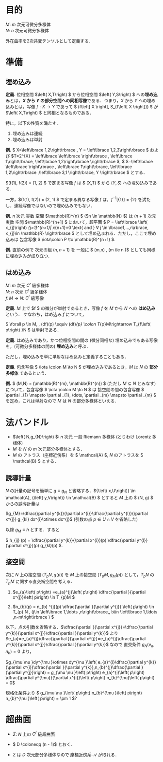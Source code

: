 # 目的
<!-- setup -->
$M$: $m$ 次元可微分多様体  
$N$: $n$ 次元可微分多様体  

<!-- end setup -->

外在曲率を2次共変テンソルとして定義する．

# 準備

## 埋め込み

<!-- def. -->
**定義.** 位相空間 $\left( X,T\right) $ から位相空間 $\left( Y,S\right) $ への**埋め込み**とは，**$X$ から $Y$ の部分空間への同相写像**である．つまり，$X$ から $Y$ への埋め込みとは，写像 $f: X \rightarrow Y$ であって $ (f\left[ X \right], S_{f\left[ X \right]}) $ が $\left( X,T\right) $ と同相となるものである．
<!-- end def. -->
<!-- https://en.wikipedia.org/wiki/Embedding -->
<!-- https://www.rimath.saitama-u.ac.jp/lab.jp/Fukui/lectures/Set_Topsp.pdf -->
特に，以下の性質を満たす．

1. 埋め込みは連続
2. 埋め込みは単射

<!-- ex. -->
**例.** 
$ X=\left\lbrace 1,2\right\rbrace , Y = \left\lbrace 1,2,3\right\rbrace $ および $T=2^{X} = \left\lbrace \left\lbrace \right\rbrace , \left\lbrace 1\right\rbrace, \left\lbrace 1,2\right\rbrace \right\rbrace $, $ S=\left\lbrace \left\lbrace \right\rbrace , \left\lbrace 1\right\rbrace, \left\lbrace 1,2\right\rbrace ,\left\lbrace 3,1 \right\rbrace, Y \right\rbrace $ とする．

$(f(1), f(2)) = (1, 2) $ で定まる写像 $f$ は $ (X,T) $ から $(Y,S)$ への埋め込みである．

一方，$(f(1), f(2)) = (2, 1) $ で定まる異なる写像 $f$ は，$f^{-1}[\lbrace1\rbrace] = \lbrace2\rbrace$ を満たし，連続写像ではないので埋め込みでもない．
<!-- end ex. -->

<!-- ex. -->
**例.** $n$ 次元 実数 空間 $\mathbb{R}^{n} $ ($n \in \mathbb{N} $) は $(n + 1)$ 次元 実数 空間 $\mathbb{R}^{n+1} $ において，超平面 $ P = \left\lbrace \left( x_{j}\right) _{j=1}^{n+1}| x_{n+1}=0 \text{ and } ∀ j \in \lbrace1,...,n\rbrace,  x_{j}\in \mathbb{R} \right\rbrace $ として埋め込まれる．ただし，ここで埋め込みは 包含写像 $ \iota\colon P \to \mathbb{R}^{n+1} $.
<!-- end ex. -->

<!-- ex. -->
**例.** 直前の例で 次元の組 $(n, n+1)$ を 一般に $ (m,n) \, (m \le n )$ としても同様に埋め込みが成り立つ．
<!-- end ex. -->

## はめ込み

<!-- setup -->
$M$: $m$ 次元 $C^{r}$ 級多様体  
$N$: $n$ 次元 $C^{r}$ 級多様体  
$f\colon M \to N$: $C^{r}$ 級写像
<!-- end setup -->

<!-- def. -->
**定義.** $M$ 上で $f $ の微分が単射であるとき，写像 $f$ を $M$ から $N$ への **はめ込み** という． すなわち，はめ込み $f$ について，

$ \forall p \in M, \, (df)(p) \equiv (df)_{p} \colon T_{p}M\rightarrow T_{f\left( p\right) }N  $ は単射である．

<!-- end def. -->

<!-- def. -->
**定義.** はめ込みであり，かつ位相空間の間の (微分同相な) 埋め込みでもある写像を，(可微分多様体の間の) **埋め込み**と呼ぶ．
<!-- end def. -->

ただし，埋め込みを単に単射なはめ込みと定義することもある．
<!-- http://www2.itc.kansai-u.ac.jp/~afujioka/2012-2016/2014/g4/141113g4.pdf -->
<!-- Nakahara -->

<!-- def. -->
**定義.** 包含写像 $ \iota \colon M \to N $ が埋め込みであるとき，$M$ は $N$ の **部分多様体** であるという．
<!-- end def. -->

<!-- ex. -->
**例.** $ (M,N) = (\mathbb{R}^{m}, \mathbb{R}^{n}) $ (ただし $M \subsetneq N$ とみなす) について，包含写像 $ \iota \colon M \to N $ は 接空間の間の包含写像 $ \partial _{1} \mapsto \partial _{1}, \dots, \partial _{m} \mapsto \partial _{m} $ を定め，これは単射なので $M$ は $N$ の部分多様体といえる．
<!-- end ex. -->

# 法バンドル

<!-- setup -->
* $\left( N,g_{N}\right) $:  $n$ 次元 一般 Riemann 多様体 (とりわけ Lorentz 多様体)  
* $M$ を $N$ の $m$ 次元部分多様体とする．
* $M$ の アトラス（座標近傍系）を $ \mathcal{A} $, $N$ のアトラスを $ \mathcal{B} $ とする．
<!-- end setup -->

## 誘導計量

$N$ の計量の記号を簡単に $g \equiv g_{N}$ と省略する．${\left( x,U\right)} \in \mathcal{A}, {\left( y,V\right)} \in \mathcal{B} $ とすると $M$ 上の $ (N, g) $ からの誘導計量は

$g_{M}=\dfrac{\partial y^{k}}{\partial x^{i}}\dfrac{\partial y^{l}}{\partial x^{j}} g_{kl} dx^{i}\otimes dx^{j}$ (引数の点 $p \in U \cap V$ を省略した)
<!-- arai p. 292 -->

以降 $g_{M} \equiv h$ とする．すると 

$ h_{ij} (p) = \dfrac{\partial y^{k}}{\partial x^{i}}(p) \dfrac{\partial y^{l}}{\partial x^{j}}(p)  g_{kl}(p) $.

## 接空間

次に $N$ 上の接空間 $(T_{p}N, g(p))$ を $M$ 上の接空間 $(T_{p}M, g_{M}(p))$ として，$T_{p}N$ の $T_{p}M$ に関する直交補空間を考える．

1. $e_{a}\left( p\right) =e_{a}^{j}\left( p\right) \dfrac{\partial }{\partial x^{j}}\left( p\right) \in T_{p}M $ 

2. $n_{b}(p) = n_{b} ^{j}(p) \dfrac{\partial }{\partial y^{j}} \left( p\right) \in T_{p} N  \, (j\in \left\lbrace 1,\ldots ,n\right\rbrace,\, b\in \left\lbrace 1,\ldots ,n-m\right\rbrace  ) $

以下，点の引数を省略する．$\dfrac{\partial }{\partial x^{j}}=\dfrac{\partial y^{k}}{\partial x^{j}}\dfrac{\partial }{\partial y^{k}}$ より $e_{a}=e_{a}^{j}\dfrac{\partial }{\partial x^{j}}=e_{a}^{j}\dfrac{\partial y^{k}}{\partial x^{j}}\dfrac{\partial }{\partial y^{k}}$ なので 直交条件 $g_{N}\left( e_{a},n_{b}\right) =0$ より，

$g_{\mu \nu }dy^{\mu }\otimes dy^{\nu }\left( e_{a}^{i}\dfrac{\partial y^{k}}{\partial x^{i}}\dfrac{\partial }{\partial y^{k}},n_{b}^{j}\dfrac{\partial }{\partial y^{j}}\right) = g_{\mu \nu }\left( p\right) e_{a}^{i}\left( p\right) \dfrac{\partial y^{\mu}}{\partial x^{i}}\left( p\right) n_{b}^{\nu}\left( p\right) = 0$

規格化条件より $ g_{\mu \nu }\left( p\right) n_{b}^{\mu }\left( p\right) n_{b}^{\nu }\left( p\right) = \pm 1 $?

# 超曲面

* $\Sigma$: $N$ 上の $C^{r}$ 級超曲面  
* $ D \coloneqq (n - 1)$ とおく．  

* $\Sigma$ は $D$ 次元部分多様体なので 座標近傍系 $\mathcal{A}$ が取れる．

